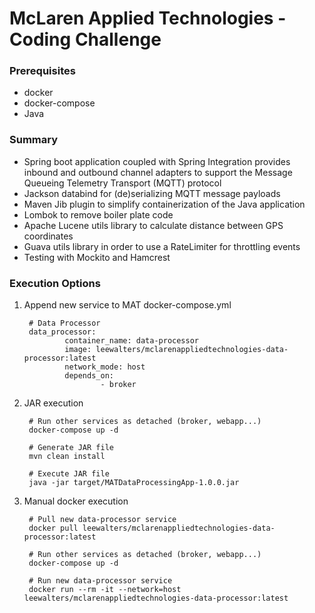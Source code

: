 # McLaren Applied Technologies - Coding Challenge

### Prerequisites

* docker
* docker-compose
* Java

### Summary

* Spring boot application coupled with Spring Integration provides inbound and outbound channel adapters to support the Message Queueing Telemetry Transport (MQTT) protocol
* Jackson databind for (de)serializing MQTT message payloads
* Maven Jib plugin to simplify containerization of the Java application
* Lombok to remove boiler plate code
* Apache Lucene utils library to calculate distance between GPS coordinates
* Guava utils library in order to use a RateLimiter for throttling events
* Testing with Mockito and Hamcrest

### Execution Options

1. Append new service to MAT docker-compose.yml

        # Data Processor
        data_processor:
                container_name: data-processor
                image: leewalters/mclarenappliedtechnologies-data-processor:latest
                network_mode: host
                depends_on:
                        - broker

2. JAR execution
        
        # Run other services as detached (broker, webapp...)
        docker-compose up -d
        
        # Generate JAR file
        mvn clean install
        
        # Execute JAR file
        java -jar target/MATDataProcessingApp-1.0.0.jar

3. Manual docker execution

        # Pull new data-processor service
        docker pull leewalters/mclarenappliedtechnologies-data-processor:latest

        # Run other services as detached (broker, webapp...)
        docker-compose up -d
        
        # Run new data-processor service
        docker run --rm -it --network=host leewalters/mclarenappliedtechnologies-data-processor:latest
